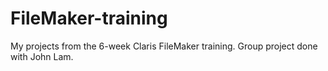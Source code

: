 # FileMaker-training
My projects from the 6-week Claris FileMaker training. Group project done with John Lam.
